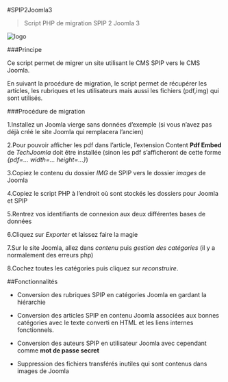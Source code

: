 #SPIP2Joomla3
>Script PHP de migration SPIP 2 Joomla 3

![logo](http://image.noelshack.com/fichiers/2015/28/1436185811-logoscrat.png)


###Principe

Ce script permet de migrer un site utilisant le CMS SPIP vers le CMS Joomla. 

En suivant la procédure de migration, le script permet de récupérer les articles, les rubriques et les utilisateurs mais aussi les fichiers (pdf,img) qui sont utilisés.


###Procédure de migration

1.Installez un Joomla vierge sans données d’exemple (si vous n’avez pas déjà créé le site Joomla qui remplacera l’ancien)

2.Pour pouvoir afficher les pdf dans l’article, l’extension Content __Pdf Embed__ de _TechJoomla_ doit être installée (sinon les pdf s’afficheront de cette forme _{pdf=… width=… height=…}_)

3.Copiez le contenu du dossier _IMG_ de SPIP vers le dossier _images_ de Joomla

4.Copiez le script PHP à l’endroit où sont stockés les dossiers pour Joomla et SPIP

5.Rentrez vos identifiants de connexion aux deux différentes bases de données

6.Cliquez sur _Exporter_ et laissez faire la magie

7.Sur le site Joomla, allez dans _contenu_ puis _gestion des catégories_ (il y a normalement des erreurs php)

8.Cochez toutes les catégories puis cliquez sur _reconstruire_.


##Fonctionnalités

* Conversion des rubriques SPIP en catégories Joomla en gardant la hiérarchie

* Conversion des articles SPIP en contenu Joomla associées aux bonnes catégories avec le texte converti en HTML et les liens internes fonctionnels.

* Conversion des auteurs SPIP en utilisateur Joomla avec cependant comme __mot de passe secret__

* Suppression des fichiers transférés inutiles qui sont contenus dans images de Joomla
